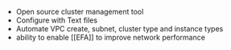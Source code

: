 - Open source cluster management tool 
- Configure with Text files
- Automate VPC create, subnet, cluster type and instance types
- ability to enable [[EFA]] to improve network performance